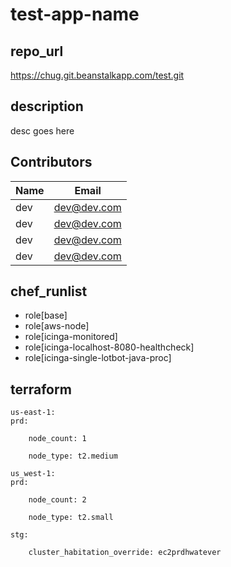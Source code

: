 # test-app-name


## repo_url
  https://chug.git.beanstalkapp.com/test.git

## description
  desc goes here

## Contributors 
| Name | Email |
| ---- | ---- |
|dev|dev@dev.com|
|dev|dev@dev.com|
|dev|dev@dev.com|
|dev|dev@dev.com|


## chef_runlist 
- role[base] 
- role[aws-node] 
- role[icinga-monitored] 
- role[icinga-localhost-8080-healthcheck] 
- role[icinga-single-lotbot-java-proc] 

## terraform 
```
us-east-1: 
prd: 

    node_count: 1 

    node_type: t2.medium

us_west-1: 
prd: 

    node_count: 2 

    node_type: t2.small

stg: 

    cluster_habitation_override: ec2prdhwatever
```
